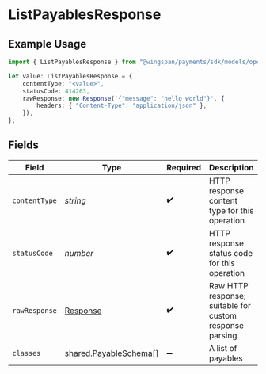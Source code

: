 # ListPayablesResponse

## Example Usage

```typescript
import { ListPayablesResponse } from "@wingspan/payments/sdk/models/operations";

let value: ListPayablesResponse = {
    contentType: "<value>",
    statusCode: 414263,
    rawResponse: new Response('{"message": "hello world"}', {
        headers: { "Content-Type": "application/json" },
    }),
};
```

## Fields

| Field                                                                 | Type                                                                  | Required                                                              | Description                                                           |
| --------------------------------------------------------------------- | --------------------------------------------------------------------- | --------------------------------------------------------------------- | --------------------------------------------------------------------- |
| `contentType`                                                         | *string*                                                              | :heavy_check_mark:                                                    | HTTP response content type for this operation                         |
| `statusCode`                                                          | *number*                                                              | :heavy_check_mark:                                                    | HTTP response status code for this operation                          |
| `rawResponse`                                                         | [Response](https://developer.mozilla.org/en-US/docs/Web/API/Response) | :heavy_check_mark:                                                    | Raw HTTP response; suitable for custom response parsing               |
| `classes`                                                             | [shared.PayableSchema](../../../sdk/models/shared/payableschema.md)[] | :heavy_minus_sign:                                                    | A list of payables                                                    |